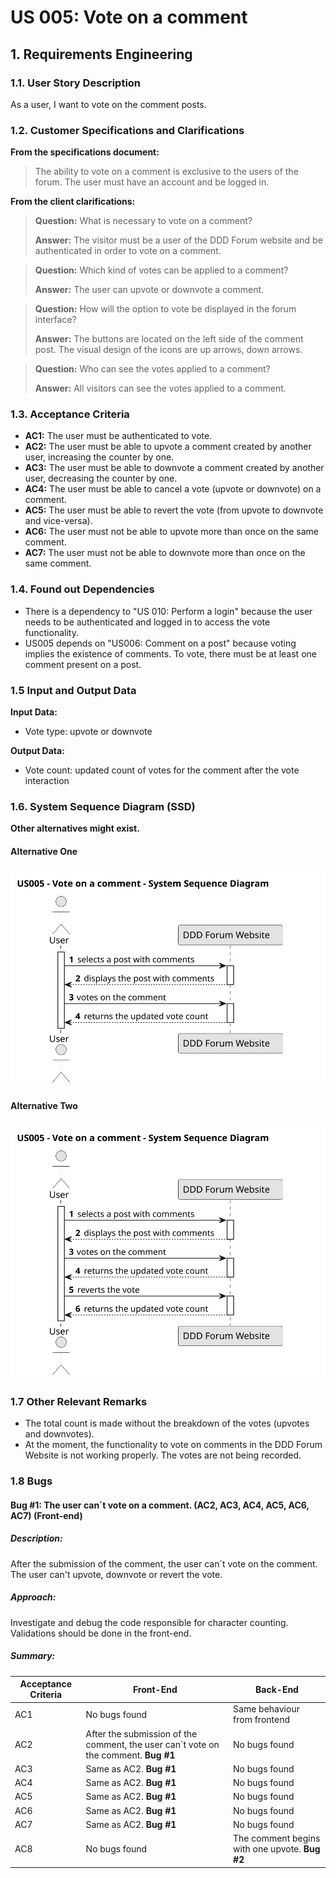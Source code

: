 # US 005: Vote on a comment

## 1. Requirements Engineering


### 1.1. User Story Description


As a user, I want to vote on the comment posts.



### 1.2. Customer Specifications and Clarifications 


**From the specifications document:**

>	The ability to vote on a comment is exclusive to the users of the forum. The user must have an account and be logged in. 

**From the client clarifications:**

> **Question:** 
> What is necessary to vote on a comment?  
>
> **Answer:** 
> The visitor must be a user of the DDD Forum website and be authenticated in order to vote on a comment.

> **Question:** 
> Which kind of votes can be applied to a comment?
>
> **Answer:** 
> The user can upvote or downvote a comment.

> **Question:** 
> How will the option to vote be displayed in the forum interface?
>  
> **Answer:**  The buttons are located on the left side of the comment post. The visual design of the icons are up arrows, down arrows.
> 

> **Question:**
> Who can see the votes applied to a comment?
>
> **Answer:**
> All visitors can see the votes applied to a comment.





### 1.3. Acceptance Criteria


* **AC1:** The user must be authenticated to vote.
* **AC2:** The user must be able to upvote a comment created by another user, increasing the counter by one.
* **AC3:** The user must be able to downvote a comment created by another user, decreasing the counter by one.
* **AC4:** The user must be able to cancel a vote (upvote or downvote) on a comment.
* **AC5:** The user must be able to revert the vote (from upvote to downvote and vice-versa).
* **AC6:** The user must not be able to upvote more than once on the same comment.
* **AC7:** The user must not be able to downvote more than once on the same comment.



### 1.4. Found out Dependencies

* There is a dependency to "US 010: Perform a login" because the user needs to be authenticated and logged in to access the vote functionality.
* US005 depends on "US006: Comment on a post" because voting implies the existence of comments. To vote, there must be at least one comment present on a post.


### 1.5 Input and Output Data


**Input Data:**

* Vote type: upvote or downvote
  
**Output Data:**

* Vote count: updated count of votes for the comment after the vote interaction

### 1.6. System Sequence Diagram (SSD)

**Other alternatives might exist.**

#### Alternative One

![System Sequence Diagram - Alternative One](svg/us005-system-sequence-diagram-alternative-one.svg)
#### Alternative Two

![System Sequence Diagram - Alternative One](svg/us005-system-sequence-diagram-alternative-two.svg)


### 1.7 Other Relevant Remarks

* The total count is made without the breakdown of the votes (upvotes and downvotes).
* At the moment, the functionality to vote on comments in the DDD Forum Website is not working properly. The votes are not being recorded. 


### 1.8 Bugs

#### **Bug #1**: The user can´t vote on a comment. (AC2, AC3, AC4, AC5, AC6, AC7) (Front-end)
##### **Description:**

After the submission of the comment, the user can´t vote on the comment. The user can't upvote, downvote or revert the vote. 

##### **Approach:**

Investigate and debug the code responsible for character counting.
Validations should be done in the front-end.


##### **Summary:**

| Acceptance Criteria | Front-End | Back-End |
| -------- | -------- | -------- |
| AC1 | No bugs found | Same behaviour from frontend |
| AC2 | After the submission of the comment, the user can´t vote on the comment. **Bug #1**| No bugs found |
| AC3 | Same as AC2. **Bug #1** | No bugs found |
| AC4 | Same as AC2. **Bug #1** | No bugs found |
| AC5 | Same as AC2. **Bug #1** | No bugs found |
| AC6 | Same as AC2. **Bug #1** | No bugs found |
| AC7 | Same as AC2. **Bug #1** | No bugs found |
| AC8 | No bugs found | The comment begins with one upvote. **Bug #2** |


